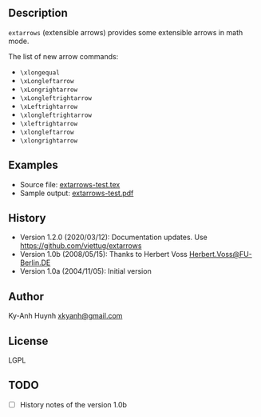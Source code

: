 ## Description

`extarrows` (extensible arrows) provides some extensible arrows in math mode.

The list of new arrow commands:

* `\xlongequal`
* `\xLongleftarrow`
* `\xLongrightarrow`
* `\xLongleftrightarrow`
* `\xLeftrightarrow`
* `\xlongleftrightarrow`
* `\xleftrightarrow`
* `\xlongleftarrow`
* `\xlongrightarrow`

## Examples

* Source file: [extarrows-test.tex](extarrows-test.tex)
* Sample output: [extarrows-test.pdf](extarrows-test.pdf)

## History

* Version 1.2.0 (2020/03/12): Documentation updates. Use https://github.com/viettug/extarrows
* Version 1.0b  (2008/05/15): Thanks to Herbert Voss <Herbert.Voss@FU-Berlin.DE>
* Version 1.0a  (2004/11/05): Initial version

## Author

Ky-Anh Huynh <xkyanh@gmail.com>

## License

LGPL

## TODO

- [ ] History notes of the version 1.0b
